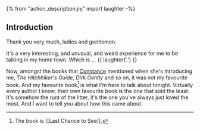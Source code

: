 {% from "action_description.jnj" import laughter -%}

## Introduction

Thank you very much, ladies and gentlemen.

It's a very interesting, and unusual, and weird experience for me to be talking
in my home town. Which is ... {{ laughter('.') }}

Now, amongst the books that [Constance](http://www.carseywolf.ucsb.edu/constance-penley) mentioned when she's introducing me,
*The Hitchhiker's Guide, Dirk Gently* and so on, it was not my favourite book. And
my favourite book[^last-chance] is what I'm here to talk about tonight. Virtually every author I know, their own favourite book is the one that sold the least. It's somehow the runt of the litter, it's the one you've always just loved the most.
And I want to tell you about how this came about.


[^last-chance]: The book is [[Last Chance to See]].

